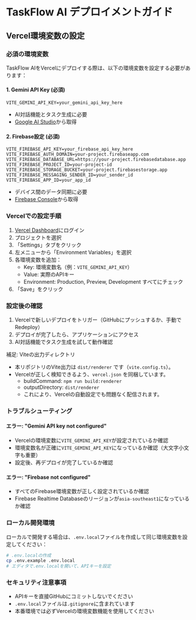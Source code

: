 # TaskFlow AI デプロイメントガイド

## Vercel環境変数の設定

### 必須の環境変数

TaskFlow AIをVercelにデプロイする際は、以下の環境変数を設定する必要があります：

#### 1. Gemini API Key (必須)
```
VITE_GEMINI_API_KEY=your_gemini_api_key_here
```
- AI対話機能とタスク生成に必要
- [Google AI Studio](https://makersuite.google.com/app/apikey)から取得

#### 2. Firebase設定 (必須)
```
VITE_FIREBASE_API_KEY=your_firebase_api_key_here
VITE_FIREBASE_AUTH_DOMAIN=your-project.firebaseapp.com
VITE_FIREBASE_DATABASE_URL=https://your-project.firebasedatabase.app
VITE_FIREBASE_PROJECT_ID=your-project-id
VITE_FIREBASE_STORAGE_BUCKET=your-project.firebasestorage.app
VITE_FIREBASE_MESSAGING_SENDER_ID=your_sender_id
VITE_FIREBASE_APP_ID=your_app_id
```
- デバイス間のデータ同期に必要
- [Firebase Console](https://console.firebase.google.com/)から取得

### Vercelでの設定手順

1. [Vercel Dashboard](https://vercel.com/dashboard)にログイン
2. プロジェクトを選択
3. 「Settings」タブをクリック
4. 左メニューから「Environment Variables」を選択
5. 各環境変数を追加：
   - Key: 環境変数名（例：`VITE_GEMINI_API_KEY`）
   - Value: 実際のAPIキー
   - Environment: Production, Preview, Development すべてにチェック
6. 「Save」をクリック

### 設定後の確認

1. Vercelで新しいデプロイをトリガー（GitHubにプッシュするか、手動でRedeploy）
2. デプロイが完了したら、アプリケーションにアクセス
3. AI対話機能でタスク生成を試して動作確認

補足: Viteの出力ディレクトリ
- 本リポジトリのVite出力は `dist/renderer` です（`vite.config.ts`）。
- Vercelが正しく検知できるよう、`vercel.json` を同梱しています。
  - buildCommand: `npm run build:renderer`
  - outputDirectory: `dist/renderer`
  - これにより、Vercelの自動設定でも問題なく配信されます。

### トラブルシューティング

#### エラー: "Gemini API key not configured"
- Vercelの環境変数に`VITE_GEMINI_API_KEY`が設定されているか確認
- 環境変数名が正確に`VITE_GEMINI_API_KEY`になっているか確認（大文字小文字も重要）
- 設定後、再デプロイが完了しているか確認

#### エラー: "Firebase not configured"
- すべてのFirebase環境変数が正しく設定されているか確認
- Firebase Realtime Databaseのリージョンが`asia-southeast1`になっているか確認

### ローカル開発環境

ローカルで開発する場合は、`.env.local`ファイルを作成して同じ環境変数を設定してください：

```bash
# .env.localの作成
cp .env.example .env.local
# エディタで.env.localを開いて、APIキーを設定
```

### セキュリティ注意事項

- APIキーを直接GitHubにコミットしないでください
- `.env.local`ファイルは`.gitignore`に含まれています
- 本番環境では必ずVercelの環境変数機能を使用してください
